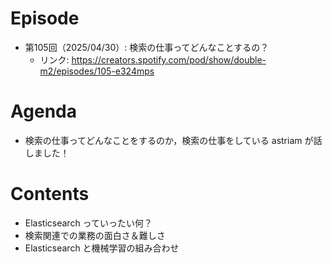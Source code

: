 # Episode

- 第105回（2025/04/30）: 検索の仕事ってどんなことするの？
  - リンク: https://creators.spotify.com/pod/show/double-m2/episodes/105-e324mps

# Agenda

- 検索の仕事ってどんなことをするのか，検索の仕事をしている astriam が話しました！

# Contents

- Elasticsearch っていったい何？
- 検索関連での業務の面白さ＆難しさ
- Elasticsearch と機械学習の組み合わせ
